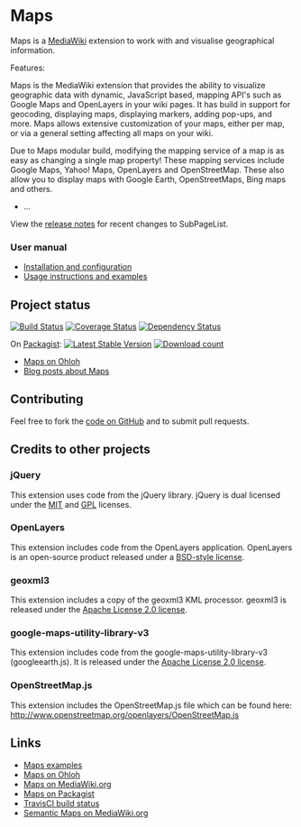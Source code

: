# Maps

Maps is a [MediaWiki](https://www.mediawiki.org) extension to work with and visualise geographical
information.

Features:

Maps is the MediaWiki extension that provides the ability to visualize geographic data
with dynamic, JavaScript based, mapping API's such as Google Maps and OpenLayers in your
wiki pages. It has build in support for geocoding, displaying maps, displaying markers,
adding pop-ups, and more. Maps allows extensive customization of your maps, either per
map, or via a general setting affecting all maps on your wiki.

Due to Maps modular build, modifying the mapping service of a map is as easy as changing
a single map property! These mapping services include Google Maps, Yahoo! Maps, OpenLayers
and OpenStreetMap. These also allow you to display maps with Google Earth, OpenStreetMaps,
Bing maps and others.

* ...

View the [release notes](docs/RELEASE-NOTES.md) for recent changes to SubPageList.

### User manual

* [Installation and configuration](docs/INSTALL.md)
* [Usage instructions and examples](https://semantic-mediawiki.org/wiki/Maps)

## Project status

[![Build Status](https://secure.travis-ci.org/JeroenDeDauw/Maps.png?branch=master)](http://travis-ci.org/JeroenDeDauw/Maps)
[![Coverage Status](https://coveralls.io/repos/JeroenDeDauw/Maps/badge.png?branch=master)](https://coveralls.io/r/JeroenDeDauw/Maps?branch=master)
[![Dependency Status](https://www.versioneye.com/php/mediawiki:maps/dev-master/badge.png)](https://www.versioneye.com/php/mediawiki:maps/dev-master)

On [Packagist](https://packagist.org/packages/mediawiki/maps):
[![Latest Stable Version](https://poser.pugx.org/mediawiki/maps/version.png)](https://packagist.org/packages/mediawiki/maps)
[![Download count](https://poser.pugx.org/mediawiki/maps/d/total.png)](https://packagist.org/packages/mediawiki/maps)

* [Maps on Ohloh](https://www.ohloh.net/p/maps/)
* [Blog posts about Maps](www.bn2vs.com/blog/tag/maps)

## Contributing

Feel free to fork the [code on GitHub](https://github.com/JeroenDeDauw/Maps) and to submit pull
requests.

## Credits to other projects

### jQuery

This extension uses code from the jQuery library.
jQuery is dual licensed under the
[MIT](http://www.opensource.org/licenses/mit-license.php)
and
[GPL](http://www.opensource.org/licenses/gpl-license.php)
licenses.

### OpenLayers

This extension includes code from the OpenLayers application.
OpenLayers is an open-source product released under a
[BSD-style license](http://svn.openlayers.org/trunk/openlayers/license.txt).

### geoxml3

This extension includes a copy of the geoxml3 KML processor.
geoxml3 is released under the
[Apache License 2.0 license](http://www.apache.org/licenses/LICENSE-2.0).

### google-maps-utility-library-v3

This extension includes code from the google-maps-utility-library-v3 (googleearth.js).
It is released under the
[Apache License 2.0 license](http://www.apache.org/licenses/LICENSE-2.0).

### OpenStreetMap.js

This extension includes the OpenStreetMap.js file which can be found here:
http://www.openstreetmap.org/openlayers/OpenStreetMap.js

## Links

* [Maps examples](https://semantic-mediawiki.org/wiki/Maps_examples)
* [Maps on Ohloh](https://www.ohloh.net/p/maps)
* [Maps on MediaWiki.org](https://www.mediawiki.org/wiki/Extension:Maps)
* [Maps on Packagist](https://packagist.org/packages/mediawiki/maps)
* [TravisCI build status](https://travis-ci.org/wikimedia/mediawiki-extensions-Maps)
* [Semantic Maps on MediaWiki.org](https://www.mediawiki.org/wiki/Extension:Semantic_Maps)